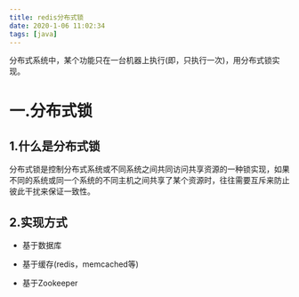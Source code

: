```yaml
---
title: redis分布式锁
date: 2020-1-06 11:02:34
tags: [java]
---
```



分布式系统中，某个功能只在一台机器上执行(即，只执行一次)，用分布式锁实现。



# 一.分布式锁

## 1.什么是分布式锁

分布式锁是控制分布式系统或不同系统之间共同访问共享资源的一种锁实现，如果不同的系统或同一个系统的不同主机之间共享了某个资源时，往往需要互斥来防止彼此干扰来保证一致性。

## 2.实现方式


- 基于数据库

- 基于缓存(redis，memcached等)

- 基于Zookeeper
